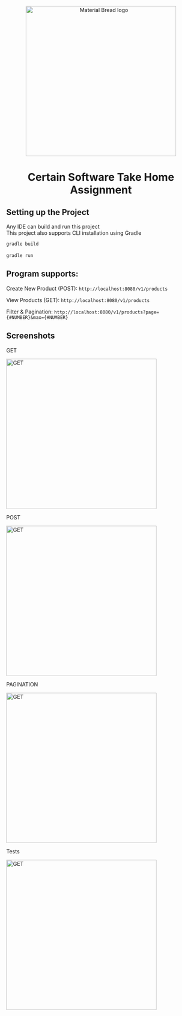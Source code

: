 <p align="center">
  <img width="400" src="https://www.centricsoftware.com/wp-content/uploads/2022/01/Universal-%E2%80%93-Logo.jpg" alt="Material Bread logo">
</p>  
<h1 align="center">Certain Software Take Home Assignment</h1>  




## Setting up the Project
Any IDE can build and run this project <br />
This project also supports CLI installation using Gradle

`gradle build` <br /><br /> `gradle run` <br />

## Program supports:


Create New Product (POST): `http://localhost:8080/v1/products`


View Products (GET): `http://localhost:8080/v1/products`


Filter & Pagination: `http://localhost:8080/v1/products?page={#NUMBER}&max={#NUMBER}`


## Screenshots

GET
<p>
  <img width="400" src="https://i.imgur.com/crgG8iU.png" alt="GET">
</p>  

POST
<p>
  <img width="400" src="https://i.imgur.com/hSv6HUI.png" alt="GET">
</p>  

PAGINATION
<p>
  <img width="400" src="https://i.imgur.com/Ow1phlJ.png" alt="GET">
</p>  


Tests
<p>
  <img width="400" src="https://i.imgur.com/5eXtuiG.png" alt="GET">
</p>  
